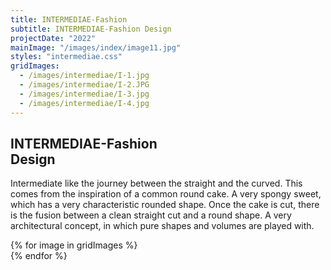 ```yaml
---
title: INTERMEDIAE-Fashion
subtitle: INTERMEDIAE-Fashion Design
projectDate: "2022"
mainImage: "/images/index/image11.jpg"
styles: "intermediae.css"
gridImages:
  - /images/intermediae/I-1.jpg
  - /images/intermediae/I-2.JPG
  - /images/intermediae/I-3.jpg
  - /images/intermediae/I-4.jpg
---
```

<section class="section">
    <div class="details-container">
        <h1 class="title">INTERMEDIAE-Fashion<br>Design</h1>
        <p class="description">Intermediate like the journey between the straight and the curved. This comes from the inspiration of a common round cake. A very spongy sweet, which has a very characteristic rounded shape. Once the cake is cut, there is the fusion between a clean straight cut and a round shape. A very architectural concept, in which pure shapes and volumes are played with.</p>
    </div>
    <div class="grid container">
        <div class="grid one">
            {% for image in gridImages %}
                <div class="image-container">
                    <img class="img" src="{{ image }}" alt="">
                </div>
            {% endfor %}
        </div>
    </div>
</section>